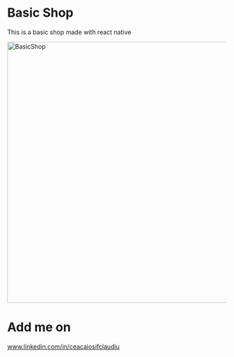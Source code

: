 # Basic Shop

This is a basic shop made with react native


 <img src="https://user-images.githubusercontent.com/110819428/218836290-1aa6263b-9cb6-449a-bc39-af8bbf8dd696.jpg" alt="BasicShop" width="600"/> 



# Add me on

www.linkedin.com/in/ceacaiosifclaudiu
